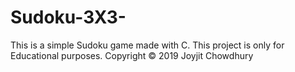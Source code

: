 # Sudoku-3X3-
This is a simple Sudoku game made with C.
This project is only for Educational purposes.
Copyright © 2019 Joyjit Chowdhury
